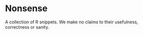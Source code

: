 Nonsense
========

A collection of R snippets. We make no claims to their usefulness, correctness or sanity.
